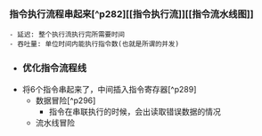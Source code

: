 ### 指令执行流程串起来[^p282][[指令执行流]][[指令流水线图]]
	- 延迟: 整个执行流执行完所需要时间
	- 吞吐量: 单位时间内能执行指令数(也就是所谓的并发)
- ### 优化指令流程线
- 将6个指令串起来了，中间插入指令寄存器[^p289]
	- 数据冒险[^p296]
		- 指令在串联执行的时候，会出读取错误数据的情况
	- 流水线冒险